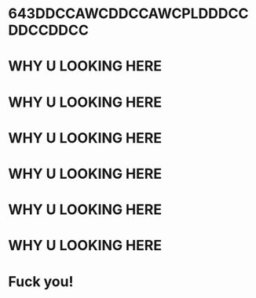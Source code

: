 # 643DDCCAWCDDCCAWCPLDDDCCDDCCDDCC
# WHY U LOOKING HERE
# WHY U LOOKING HERE
# WHY U LOOKING HERE
# WHY U LOOKING HERE
# WHY U LOOKING HERE
# WHY U LOOKING HERE
# Fuck you!
